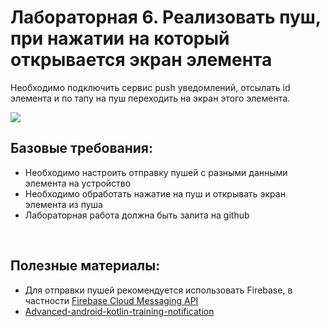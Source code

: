 # Лабораторная 6. Реализовать пуш, при нажатии на который открывается экран элемента

Необходимо подключить сервис push уведомлений, отсылать id элемента и по тапу на пуш переходить на экран этого элемента.

<img src="https://firebase.google.com/docs/cloud-messaging/images/diagram-FCM.png">

## Базовые требования:

- Необходимо настроить отправку пушей с разными данными элемента на устройство
- Необходимо обработать нажатие на пуш и открывать экран элемента из пуша
- Лабораторная работа должна быть залита на github

<br>

## Полезные материалы:

- Для отправки пушей рекомендуется использовать Firebase, в частности
  [Firebase Cloud Messaging API](https://firebase.google.com/docs/cloud-messaging)
- [Advanced-android-kotlin-training-notification](https://developer.android.com/codelabs/advanced-android-kotlin-training-notifications#0)
